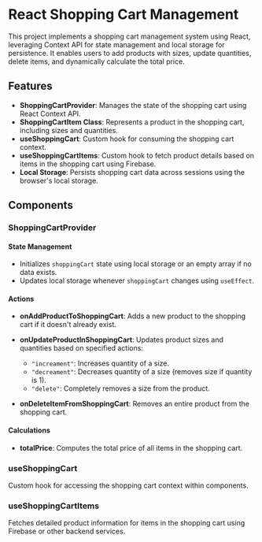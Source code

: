 # React Shopping Cart Management

This project implements a shopping cart management system using React, leveraging Context API for state management and local storage for persistence. It enables users to add products with sizes, update quantities, delete items, and dynamically calculate the total price.

## Features

- **ShoppingCartProvider**: Manages the state of the shopping cart using React Context API.
- **ShoppingCartItem Class**: Represents a product in the shopping cart, including sizes and quantities.
- **useShoppingCart**: Custom hook for consuming the shopping cart context.
- **useShoppingCartItems**: Custom hook to fetch product details based on items in the shopping cart using Firebase.
- **Local Storage**: Persists shopping cart data across sessions using the browser's local storage.

## Components

### ShoppingCartProvider

#### State Management

- Initializes `shoppingCart` state using local storage or an empty array if no data exists.
- Updates local storage whenever `shoppingCart` changes using `useEffect`.

#### Actions

- **onAddProductToShoppingCart**: Adds a new product to the shopping cart if it doesn't already exist.

- **onUpdateProductInShoppingCart**: Updates product sizes and quantities based on specified actions:

  - `"increament"`: Increases quantity of a size.
  - `"decreament"`: Decreases quantity of a size (removes size if quantity is 1).
  - `"delete"`: Completely removes a size from the product.

- **onDeleteItemFromShoppingCart**: Removes an entire product from the shopping cart.

#### Calculations

- **totalPrice**: Computes the total price of all items in the shopping cart.

### useShoppingCart

Custom hook for accessing the shopping cart context within components.

### useShoppingCartItems

Fetches detailed product information for items in the shopping cart using Firebase or other backend services.

